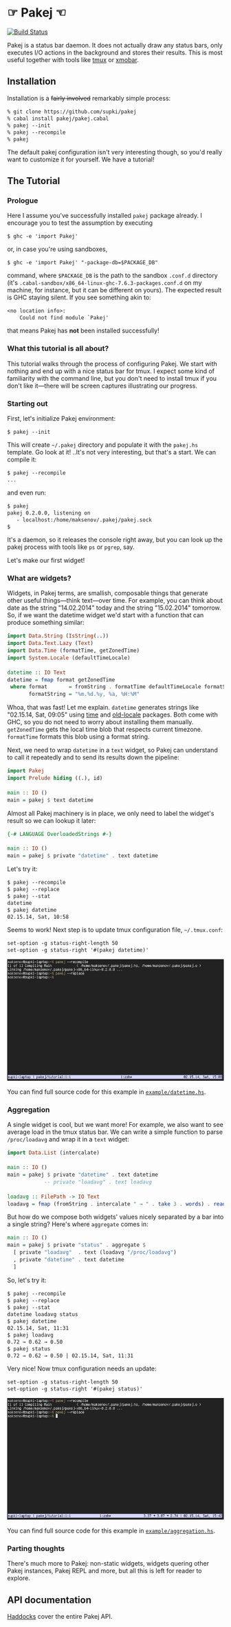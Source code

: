 ☞ Pakej ☜
=========
[![Build Status](https://secure.travis-ci.org/supki/pakej.png?branch=master)](https://travis-ci.org/supki/pakej)

Pakej is a status bar daemon. It does not actually draw any status bars, only executes
I/O actions in the background and stores their results. This is most useful together
with tools like [tmux][tmux:homepage] or [xmobar][xmobar:homepage].

Installation
------------

Installation is a ~~fairly involved~~ remarkably simple process:

```
% git clone https://github.com/supki/pakej
% cabal install pakej/pakej.cabal
% pakej --init
% pakej --recompile
% pakej
```

The default pakej configuration isn't very interesting though, so you'd really want
to customize it for yourself. We have a tutorial!

The Tutorial
------------

### Prologue

Here I assume you've successfully installed `pakej` package already. I encourage you
to test the assumption by executing

```
$ ghc -e 'import Pakej'
```

or, in case you're using sandboxes,

```
$ ghc -e 'import Pakej' "-package-db=$PACKAGE_DB"
```

command, where `$PACKAGE_DB` is the path to the sandbox `.conf.d` directory (it's
`.cabal-sandbox/x86_64-linux-ghc-7.6.3-packages.conf.d` on my machine, for instance,
but it can be different on yours). The expected result is GHC staying silent.
If you see something akin to:

```
<no location info>:
    Could not find module `Pakej'
```

that means Pakej has __not__ been installed successfully!

### What this tutorial is all about?

This tutorial walks through the process of configuring Pakej. We start with nothing and
end up with a nice status bar for tmux. I expect some kind of familiarity
with the command line, but you don't need to install tmux if you don't like it—there will
be screen captures illustrating our progress.

### Starting out

First, let's initialize Pakej environment:

```
$ pakej --init
```

This will create `~/.pakej` directory and populate it with the `pakej.hs` template.
Go look at it! ..It's not very interesting, but that's a start. We can compile it:

```
$ pakej --recompile
...
```

and even run:

```
$ pakej
pakej 0.2.0.0, listening on
   - localhost:/home/maksenov/.pakej/pakej.sock
$
```

It's a daemon, so it releases the console right away, but you can look up the
pakej process with tools like `ps` or `pgrep`, say.

Let's make our first widget!

### What are widgets?

Widgets, in Pakej terms, are smallish, composable things that generate other
useful things—think text—over time. For example, you can think about date as the string
"14.02.2014" today and the string "15.02.2014" tomorrow. So, if we want the datetime widget
we'd start with a function that can produce something similar:

```haskell
import Data.String (IsString(..))
import Data.Text.Lazy (Text)
import Data.Time (formatTime, getZonedTime)
import System.Locale (defaultTimeLocale)

datetime :: IO Text
datetime = fmap format getZonedTime
 where format       = fromString . formatTime defaultTimeLocale formatString
       formatString = "%m.%d.%y, %a, %H:%M"
```

Whoa, that was fast! Let me explain. `datetime` generates strings like "02.15.14, Sat, 09:05"
using [time][hackage:time] and [old-locale][hackage:old-locale] packages. Both come with GHC, so you
do not need to worry about installing them manually. `getZonedTime` gets the local time blob
that respects current timezone. `formatTime` formats this blob using a format string.

Next, we need to wrap `datetime` in a `text` widget, so Pakej can understand to call it
repeatedly and to send its results down the pipeline:

```haskell
import Pakej
import Prelude hiding ((.), id)

main :: IO ()
main = pakej $ text datetime
```

Almost all Pakej machinery is in place, we only need to label the widget's
result so we can lookup it later:

```haskell
{-# LANGUAGE OverloadedStrings #-}

main :: IO ()
main = pakej $ private "datetime" . text datetime
```

Let's try it:

```
$ pakej --recompile
$ pakej --replace
$ pakej --stat
datetime
$ pakej datetime
02.15.14, Sat, 10:58
```

Seems to work! Next step is to update tmux configuration file, `~/.tmux.conf`:

```
set-option -g status-right-length 50
set-option -g status-right '#(pakej datetime)'
```

![Yay!](asset/datetime.png)

You can find full source code for this example in [`example/datetime.hs`](example/datetime.hs).

### Aggregation

A single widget is cool, but we want more! For example, we also want to see average
load in the tmux status bar. We can write a simple function to parse `/proc/loadavg`
and wrap it in a `text` widget:

```haskell
import Data.List (intercalate)

main :: IO ()
main = pakej $ private "datetime" . text datetime
            -- private "loadavg" . text loadavg

loadavg :: FilePath -> IO Text
loadavg = fmap (fromString . intercalate " → " . take 3 . words) . readFile
```

But how do we compose both widgets' values nicely separated by a bar into a single string?
Here's where `aggregate` comes in:

```haskell
main :: IO ()
main = pakej $ private "status" . aggregate $
  [ private "loadavg"  . text (loadavg "/proc/loadavg")
  , private "datetime" . text datetime
  ]
```

So, let's try it:

```
$ pakej --recompile
$ pakej --replace
$ pakej --stat
datetime loadavg status
$ pakej datetime
02.15.14, Sat, 11:31
$ pakej loadavg
0.72 → 0.62 → 0.50
$ pakej status
0.72 → 0.62 → 0.50 | 02.15.14, Sat, 11:31
```

Very nice! Now tmux configuration needs an update:

```
set-option -g status-right-length 50
set-option -g status-right '#(pakej status)'
```

![Hoorah!](asset/aggregation.png)

You can find full source code for this example in [`example/aggregation.hs`](example/aggregation.hs).

### Parting thoughts

There's much more to Pakej: non-static widgets, widgets quering other Pakej instances,
Pakej REPL and more, but all this is left for reader to explore.

API documentation
-----------------

[Haddocks][pakej:haddocks] cover the entire Pakej API.

  [tmux:homepage]: http://tmux.sourceforge.net/
  [xmobar:homepage]: http://projects.haskell.org/xmobar
  [hackage:time]: https://hackage.haskell.org/package/time
  [hackage:old-locale]: https://hackage.haskell.org/package/old-locale
  [pakej:haddocks]: http://supki.github.io/pakej/
